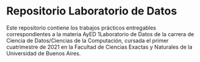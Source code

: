 # Repositorio Laboratorio de Datos

Este repositorio contiene los trabajos prácticos entregables correspondientes a la
 materia AyED 1Laboratorio de Datos de la carrera de Ciencia de Datos/Ciencias de 
la Computación, cursada el primer cuatrimestre de 2021 en la  Facultad de Ciencias Exactas 
y Naturales de la Universidad de Buenos Aires. 
